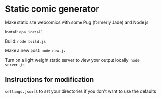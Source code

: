 # Static comic generator

Make static site webcomics with some Pug (formerly Jade) and Node.js

Install: `npm install`

Build: `node build.js`

Make a new post: `node new.js`

Turn on a light weight static server to view your output locally: `node server.js`

## Instructions for modification

`settings.json` is to set your directories if you don't want to use the defaults